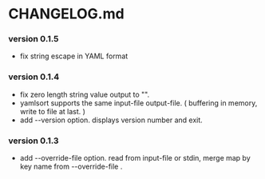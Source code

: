 # CHANGELOG.md

### version 0.1.5

* fix string escape in YAML format

### version 0.1.4

* fix zero length string value output to "".
* yamlsort supports the same input-file output-file. ( buffering in memory, write to file at last. )
* add --version option. displays version number and exit.

### version 0.1.3

* add --override-file option. read from input-file or stdin, merge map by key name from --override-file .

